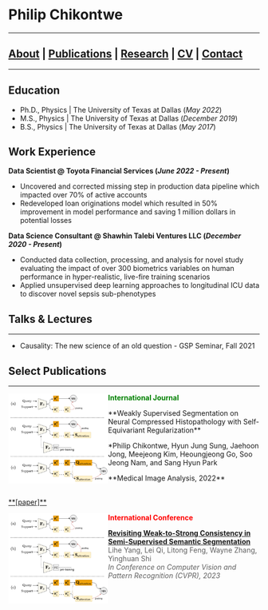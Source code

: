 # Philip Chikontwe
---------------------------------------------------------
## [About](about.md) | [Publications](Pubs.md) | [Research](research.md) | [CV](CV.md) | [Contact](CV.md)
---------------------------------------------------------
## Education
- Ph.D., Physics | The University of Texas at Dallas (_May 2022_)								       		
- M.S., Physics	| The University of Texas at Dallas (_December 2019_)	 			        		
- B.S., Physics | The University of Texas at Dallas (_May 2017_)

## Work Experience
**Data Scientist @ Toyota Financial Services (_June 2022 - Present_)**
- Uncovered and corrected missing step in production data pipeline which impacted over 70% of active accounts
- Redeveloped loan originations model which resulted in 50% improvement in model performance and saving 1 million dollars in potential losses

**Data Science Consultant @ Shawhin Talebi Ventures LLC (_December 2020 - Present_)**
- Conducted data collection, processing, and analysis for novel study evaluating the impact of over 300 biometrics variables on human performance in hyper-realistic, live-fire training scenarios
- Applied unsupervised deep learning approaches to longitudinal ICU data to discover novel sepsis sub-phenotypes

## Talks & Lectures
----------------------
- Causality: The new science of an old question - GSP Seminar, Fall 2021

## Select Publications
----------------------

<img src="/assets/img/cvpr2022.png" align="left" width="200px"/> <span style="color:green">**International Journal**</span>  
<p>**Weakly Supervised Segmentation on Neural Compressed Histopathology with Self-Equivariant Regularization**</p>
<p>*Philip Chikontwe, Hyun Jung Sung, Jaehoon Jong, Meejeong Kim, Heoungjeong Go, Soo Jeong Nam, and Sang Hyun Park</p>
<p>**Medical Image Analysis, 2022**</p>
</br><span><a href="https://arxiv.org/abs/2208.09910">**[paper]**</a></span>

<br clear="left"/>


<img src="/assets/img/cvpr2022.png" align="left" width="200px"/> <span style="color:red">**International Conference**</span> </br>  
> **[Revisiting Weak-to-Strong Consistency in Semi-Supervised Semantic Segmentation](https://arxiv.org/abs/2208.09910)**</br>
> Lihe Yang, Lei Qi, Litong Feng, Wayne Zhang, Yinghuan Shi</br>
> *In Conference on Computer Vision and Pattern Recognition (CVPR), 2023*
<br clear="left"/>

